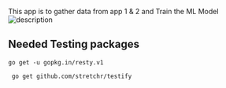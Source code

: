 This app is to gather data from app 1 & 2 and Train the ML Model
![description]( https://github.com/sivaramalingamk/wim-trainingapi/blob/master/git_img1.jpg)

## Needed Testing packages 

`
go get -u gopkg.in/resty.v1
`

`
go get github.com/stretchr/testify`